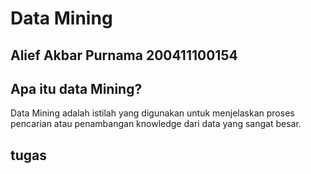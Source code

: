 # Data Mining
## Alief Akbar Purnama 200411100154

## Apa itu data Mining?
Data Mining adalah istilah yang digunakan untuk menjelaskan proses pencarian atau penambangan knowledge dari data yang sangat besar. 

## tugas

```{tableofcontents}
```
